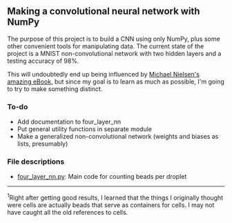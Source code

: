 ## Making a convolutional neural network with NumPy


The purpose of this project is to build a CNN using only NumPy, plus some other convenient tools for manipulating data. The current state of the project is a MNIST non-convolutional network with two hidden layers and a testing accuracy of 98%.

This will undoubtedly end up being influenced by [Michael Nielsen's amazing eBook](http://neuralnetworksanddeeplearning.com/), but since my goal is to learn as much as possible, I'm going to try to make something distinct.

### To-do

- Add documentation to four_layer_nn
- Put general utility functions in separate module
- Make a generalized non-convolutional network (weights and biases as lists, presumably)


### File descriptions
- [four_layer_nn.py](four_layer_nn.py): Main code for counting beads per droplet
_________________________________________

<sup>1</sup>Right after getting good results, I learned that the things I originally thought were cells are actually beads that serve as containers for cells. I may not have caught all the old references to cells. 